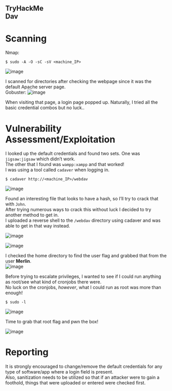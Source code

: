 TryHackMe <br>
Dav
---

# Scanning

Nmap:
```
$ sudo -A -O -sC -sV <machine_IP>
```
![image](https://github.com/xocybersec/TryHackMe-Walkthroughs/assets/91302698/8f4f4c49-ed86-4cc8-bac6-2a4c462f8ae5)

I scanned for directories after checking the webpage since it was the default Apache server page. <br>
Gobuster:
![image](https://github.com/xocybersec/TryHackMe-Walkthroughs/assets/91302698/21a4dfe3-270d-49e4-a3e5-5b8de608cabd)

When visiting that page, a login page popped up. Naturally, I tried all the basic credential combos but no luck.. <br>
# Vulnerability Assessment/Exploitation
I looked up the default credentials and found two sets. One was `jigsaw:jigsaw` which didn’t work. <br>
The other that I found was `wampp:xampp` and that worked! <br>
I was using a tool called `cadaver` when logging in.
```
$ cadaver http://<machine_IP>/webdav
```

![image](https://github.com/xocybersec/TryHackMe-Walkthroughs/assets/91302698/4b114e1f-6c56-43df-8533-73a8766412bd)

Found an interesting file that looks to have a hash, so I’ll try to crack that with `John`. <br>
After trying numerous ways to crack this without luck I decided to try another method to get in. <br>
I uploaded a reverse shell to the `/webdav` directory using cadaver and was able to get in that way instead.

![image](https://github.com/xocybersec/TryHackMe-Walkthroughs/assets/91302698/373de866-6ebe-44df-8b48-77df10a52ef8)

![image](https://github.com/xocybersec/TryHackMe-Walkthroughs/assets/91302698/c02a74c7-c315-4e39-9fa3-7afb1a98438c)

I checked the home directory to find the user flag and grabbed that from the user **Merlin**. <br>
![image](https://github.com/xocybersec/TryHackMe-Walkthroughs/assets/91302698/963566f7-5302-4bde-aaa1-e998667edbea)

Before trying to escalate privileges, I wanted to see if I could run anything as root/see what kind of cronjobs there were. <br>
No luck on the cronjobs, *however*, what I could run as root was more than enough!
```
$ sudo -l
```

![image](https://github.com/xocybersec/TryHackMe-Walkthroughs/assets/91302698/50ddadfd-d8e6-46c9-b8e1-d5ab25717e84)

Time to grab that root flag and pwn the box! <br>

![image](https://github.com/xocybersec/TryHackMe-Walkthroughs/assets/91302698/9af973fe-d027-4930-96e8-5a17ed44ece5)

# Reporting
It is strongly encouraged to change/remove the default credentials for any type of software/app where a login field is present. <br>
Also, sanitization needs to be utilized so that if an attacker were to gain a foothold, things that were uploaded or entered were checked first.















